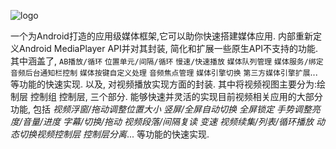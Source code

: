 ![logo](https://raw.githubusercontent.com/jcodeing/XMediaGo/master/readme/kmedia_logo.png)

一个为Android打造的应用级媒体框架,它可以助你快速搭建媒体应用.
内部重新定义Android MediaPlayer API并对其封装, 简化和扩展一些原生API不支持的功能.
其中涵盖了,  `AB播放/循环`   `位置单元/间隔/循环`    `慢速/快速播放`   `媒体队列管理`    `媒体服务/绑定`   `音频后台通知栏控制` `媒体按键自定义处理` `音频焦点管理` `媒体引擎切换` `第三方媒体引擎扩展`... 等功能的快速实现.
以及, 对视频播放实现方面的封装. 其中将视频视图主要分为:绘制层 控制组 控制层, 三个部分.
能够快速并灵活的实现目前视频相关应用的大部分功能, 包括 *视频浮窗/拖动调整位置大小* *竖屏/全屏自动切换* *全屏锁定* *手势调整亮度/音量/进度*
*字幕/切换/拖动* *视频段落/间隔复读* *变速* *视频续集/列表/循环播放* *动态切换视频控制层* *控制层分离*... 等功能的快速实现.